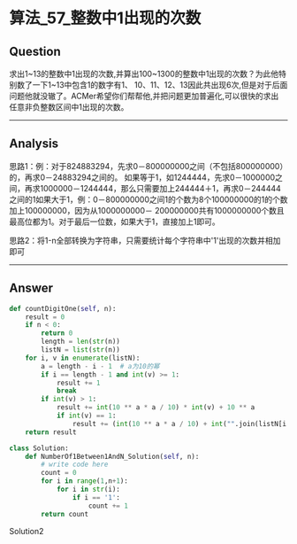 # 算法_57_整数中1出现的次数


## Question
求出1~13的整数中1出现的次数,并算出100~1300的整数中1出现的次数？为此他特别数了一下1~13中包含1的数字有1、
10、11、12、13因此共出现6次,但是对于后面问题他就没辙了。ACMer希望你们帮帮他,并把问题更加普遍化,可以很快的求出
任意非负整数区间中1出现的次数。

----

## Analysis
思路1：例：对于824883294，先求0－800000000之间（不包括800000000）的，再求0－24883294之间的。
如果等于1，如1244444，先求0－1000000之间，再求1000000－1244444，那么只需要加上244444＋1，再求0－244444
之间的1如果大于1，例：0－800000000之间1的个数为8个100000000的1的个数加上100000000，因为从1000000000－
200000000共有1000000000个数且最高位都为1。对于最后一位数，如果大于1，直接加上1即可。

思路2：将1-n全部转换为字符串，只需要统计每个字符串中'1'出现的次数并相加即可

----

## Answer
```python
def countDigitOne(self, n):
    result = 0
    if n < 0:
        return 0
        length = len(str(n))
        listN = list(str(n))
    for i, v in enumerate(listN):
        a = length - i - 1  # a为10的幂
        if i == length - 1 and int(v) >= 1:
            result += 1
            break
        if int(v) > 1:
            result += int(10 ** a * a / 10) * int(v) + 10 ** a
            if int(v) == 1:
                result += (int(10 ** a * a / 10) + int("".join(listN[i + 1:])) + 1)
    return result

class Solution:
    def NumberOf1Between1AndN_Solution(self, n):
        # write code here
        count = 0
        for i in range(1,n+1):
            for i in str(i):
                if i == '1':
                    count += 1
        return count
```

Solution2
```python

```